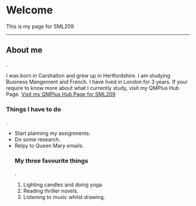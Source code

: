 <h1>Welcome</h1>
<p>This is my page for SML209</p>
<hr>
<h2> About me </h2>.

<p> I was born in Carshalton and grew up in Hertfordshire. I am studying Business Mangement and French. I have lived in London for 3 years. If your require to know more about what I currently study, visit my QMPlus Hub Page.
<a href="https://hub.qmplus.qmul.ac.uk/view/view.php?profile=ml15258&page=sml209-computers-and-languages-2018-lauren"> Visit my QMPlus Hub Page for SML209</a> 

<h3> Things I have to do </h3>.
<ul>
 <li> Start planning my assignments.</li>
  <li> Do some research. </li>
  <li> Relpy to Queen Mary emails.</li>
  
  
  <h3> My three favourite things </h3>.
  <ol>
 <li> Lighting candles and doing yoga. </li>
 <li> Reading thriller novels. </li>
 <li> Listening to music whilst drawing. </li>
  

  
  
